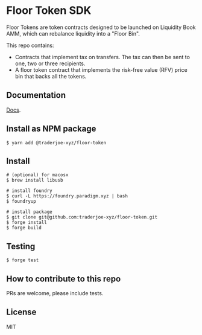 # Floor Token SDK

Floor Tokens are token contracts designed to be launched on Liquidity Book AMM, which can rebalance liquidity into a "Floor Bin".

This repo contains:

- Contracts that implement tax on transfers. The tax can then be sent to one, two or three recipients.
- A floor token contract that implements the risk-free value (RFV) price bin that backs all the tokens.

## Documentation

[Docs](https://floor.traderjoexyz.com).

## Install as NPM package

```
$ yarn add @traderjoe-xyz/floor-token
```

## Install

```
# (optional) for macosx
$ brew install libusb

# install foundry
$ curl -L https://foundry.paradigm.xyz | bash
$ foundryup

# install package
$ git clone git@github.com:traderjoe-xyz/floor-token.git
$ forge install
$ forge build
```

## Testing

```
$ forge test
```

## How to contribute to this repo

PRs are welcome, please include tests.

## License

MIT
